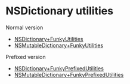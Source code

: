 # NSDictionary utilities

Normal version

- [NSDictionary+FunkyUtilities](https://tevelee.github.io/Funky/Categories/NSDictionary(FunkyUtilities).html)
- [NSMutableDictionary+FunkyUtilities](https://tevelee.github.io/Funky/Categories/NSMutableDictionary(FunkyUtilities).html)

Prefixed version

- [NSDictionary+FunkyPrefixedUtilities](https://tevelee.github.io/Funky/Categories/NSDictionary(FunkyPrefixedUtilities).html)
- [NSMutableDictionary+FunkyPrefixedUtilities](https://tevelee.github.io/Funky/Categories/NSMutableDictionary(FunkyPrefixedUtilities).html)
